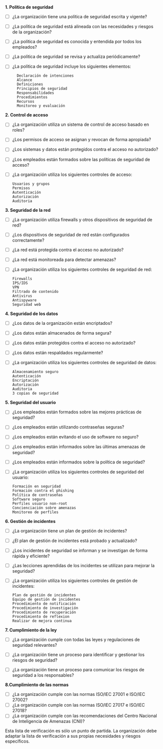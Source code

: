 **1. Política de seguridad**

- [ ] ¿La organización tiene una política de seguridad escrita y vigente?
- [ ] ¿La política de seguridad está alineada con las necesidades y riesgos de la organización?
- [ ] ¿La política de seguridad es conocida y entendida por todos los empleados?
- [ ] ¿La política de seguridad se revisa y actualiza periódicamente?
- [ ] ¿La política de seguridad incluye los siguientes elementos:
      
        Declaración de intenciones
        Alcance
        Definiciones
        Principios de seguridad
        Responsabilidades
        Procedimientos
        Recursos
        Monitoreo y evaluación

**2. Control de acceso**

- [ ] ¿La organización utiliza un sistema de control de acceso basado en roles?
- [ ] ¿Los permisos de acceso se asignan y revocan de forma apropiada?
- [ ] ¿Los sistemas y datos están protegidos contra el acceso no autorizado?
- [ ] ¿Los empleados están formados sobre las políticas de seguridad de acceso?
- [ ] ¿La organización utiliza los siguientes controles de acceso:
      
      Usuarios y grupos
      Permisos
      Autenticación
      Autorización
      Auditoria

**3. Seguridad de la red**

- [ ] ¿La organización utiliza firewalls y otros dispositivos de seguridad de red?
- [ ] ¿Los dispositivos de seguridad de red están configurados correctamente?
- [ ] ¿La red está protegida contra el acceso no autorizado?
- [ ] ¿La red está monitoreada para detectar amenazas?
- [ ] ¿La organización utiliza los siguientes controles de seguridad de red:
      
      Firewalls
      IPS/IDS
      VPN
      Filtrado de contenido
      Antivirus
      Antispyware
      Seguridad web

**4. Seguridad de los datos**

- [ ] ¿Los datos de la organización están encriptados?
- [ ] ¿Los datos están almacenados de forma segura?
- [ ] ¿Los datos están protegidos contra el acceso no autorizado?
- [ ] ¿Los datos están respaldados regularmente?
- [ ] ¿La organización utiliza los siguientes controles de seguridad de datos:
      
      
      Almacenamiento seguro
      Autenticación
      Encriptación
      Autorización
      Auditoria
      3 copias de seguridad
      

**5. Seguridad del usuario**

- [ ] ¿Los empleados están formados sobre las mejores prácticas de seguridad?
- [ ] ¿Los empleados están utilizando contraseñas seguras?
- [ ] ¿Los empleados están evitando el uso de software no seguro?
- [ ] ¿Los empleados están informados sobre las últimas amenazas de seguridad?
- [ ] ¿Los empleados están informados sobre la política de seguridad?
- [ ] ¿La organización utiliza los siguientes controles de seguridad del usuario:
      
      Formación en seguridad
      Formación contra el phishing
      Política de contraseñas
      Software seguro
      Perfiles usuario non-root
      Concienciación sobre amenazas
      Monitoreo de perfiles

**6. Gestión de incidentes**

- [ ] ¿La organización tiene un plan de gestión de incidentes?
- [ ] ¿El plan de gestión de incidentes está probado y actualizado?
- [ ] ¿Los incidentes de seguridad se informan y se investigan de forma rápida y eficiente?
- [ ] ¿Las lecciones aprendidas de los incidentes se utilizan para mejorar la seguridad?
- [ ] ¿La organización utiliza los siguientes controles de gestión de incidentes:
      
      Plan de gestión de incidentes
      Equipo de gestión de incidentes
      Procedimiento de notificación
      Procedimiento de investigación
      Procedimiento de recuperación
      Procedimiento de reflexion
      Realizar de mejora continua

**7. Cumplimiento de la ley**

- [ ] ¿La organización cumple con todas las leyes y regulaciones de seguridad relevantes?
- [ ] ¿La organización tiene un proceso para identificar y gestionar los riesgos de seguridad?
- [ ] ¿La organización tiene un proceso para comunicar los riesgos de seguridad a los responsables?


**8.Cumplimiento de las normas**

- [ ] ¿La organización cumple con las normas ISO/IEC 27001 e ISO/IEC 27002?
- [ ] ¿La organización cumple con las normas ISO/IEC 27017 e ISO/IEC 27018?
- [ ] ¿La organización cumple con las recomendaciones del Centro Nacional de Inteligencia de Amenazas (CNI)?

Esta lista de verificación es sólo un punto de partida. La organización debe adaptar la lista de verificación a sus propias necesidades y riesgos específicos.
